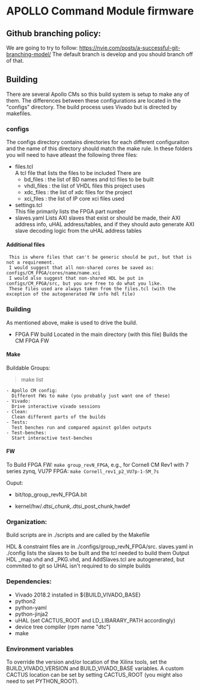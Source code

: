 # APOLLO Command Module firmware

## Github branching policy:
We are going to try to follow: https://nvie.com/posts/a-successful-git-branching-model/
The default branch is develop and you should branch off of that.

## Building
There are several Apollo CMs so this build system is setup to make any of them.
The differences between these configurations are located in the "configs" directory.
The build process uses Vivado but is directed by makefiles. 

### configs
The configs directory contains directories for each different configuraiton and the name of this directory should match the make rule.
In these folders you will need to have atleast the following three files:
 - files.tcl  
   A tcl file that lists the files to be included
   There are
   - bd_files   : the list of BD names and tcl files to be built
   - vhdl_files : the list of VHDL files this project uses
   - xdc_files  : the list of xdc files for the project
   - xci_files  : the list of IP core xci files used
 - settings.tcl  
   This file primarily lists the FPGA part number
 - slaves.yaml 
   Lists AXI slaves that exist or should be made, their AXI address info, uHAL address/tables, and if they should auto generate AXI slave decoding logic from the uHAL address tables

#### Additional files

     This is where files that can't be generic should be put, but that is not a requirement. 
     I would suggest that all non-shared cores be saved as: configs/CM_FPGA/cores/name/name.xci
     I would also suggest that non-shared HDL be put in configs/CM_FPGA/src, but you are free to do what you like. 
     These files used are always taken from the files.tcl (with the exception of the autogenerated FW info hdl file)


### Building
As mentioned above, make is used to drive the build.
 - FPGA FW build 
   Located in the main directory (with this file)
   Builds the CM FPGA FW   


#### Make
Buildable Groups:
  > make list

    - Apollo CM config:
      Different FWs to make (you probably just want one of these)
    - Vivado:
      Drive interactive vivado sessions
    - Clean:
      Clean different parts of the builds
    - Tests:
      Test benches run and compared against golden outputs
    - Test-benches:
      Start interactive test-benches

#### FW
To Build FPGA FW:
  `make group_revN_FPGA`, e.g., for Cornell CM Rev1 with 7 series zynq, VU7P FPGA: `make Cornell_rev1_p2_VU7p-1-SM_7s`


  Ouput:
  
   - bit/top_group_revN_FPGA.bit
  
   - kernel/hw/*.dtsi_chunk,*.dtsi_post_chunk,hwdef

### Organization:
  Build scripts are in ./scripts and are called by the Makefile
  
  HDL & constraint files are in ./configs/group_revN_FPGA/src.
  slaves.yaml in ./config lists the slaves to be built and the tcl needed to build them
  Output HDL _map.vhd and _PKG.vhd, and AddSlaves.tcl are autogenerated, but commited to git so UHAL isn't required to do simple builds 


### Dependencies:
  - Vivado 2018.2 installed in ${BUILD_VIVADO_BASE}
  - python2
  - python-yaml
  - python-jinja2
  - uHAL (set CACTUS_ROOT and LD_LIBARARY_PATH accordingly)
  - device tree compiler (rpm name "dtc")
  - make

### Environment variables
To override the version and/or location of the Xilinx tools, set the BUILD_VIVADO_VERSION and BUILD_VIVADO_BASE variables. A custom CACTUS location can be set by setting CACTUS_ROOT (you might also need to set PYTHON_ROOT).
